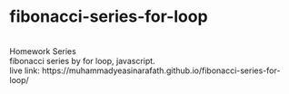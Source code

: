 # fibonacci-series-for-loop
<br>
Homework Series
<br>
fibonacci series by for loop, javascript.
<br>
live link: https://muhammadyeasinarafath.github.io/fibonacci-series-for-loop/
